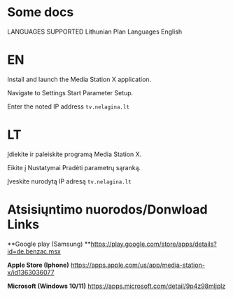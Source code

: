 # Some docs
LANGUAGES SUPPORTED Lithunian 
Plan Languages English 

 # EN
 Install and launch the Media Station X application.
 
 Navigate to Settings  Start Parameter  Setup.
 
 Enter the noted IP address `tv.nelagina.lt`
 
 # LT
 
 Įdiekite ir paleiskite programą Media Station X.
 
 Eikite į Nustatymai Pradėti parametrų sąranką.
 
 Įveskite nurodytą IP adresą `tv.nelagina.lt`

 # Atsisiųntimo nuorodos/Donwload Links
 **Google play (Samsung) **https://play.google.com/store/apps/details?id=de.benzac.msx
 
 **Apple Store (Iphone)**  https://apps.apple.com/us/app/media-station-x/id1363036077
 
 **Microsoft (Windows 10/11)** https://apps.microsoft.com/detail/9p4z98mljplz

